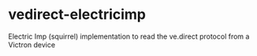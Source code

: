 # vedirect-electricimp
Electric Imp (squirrel) implementation to read the ve.direct protocol from a Victron device
